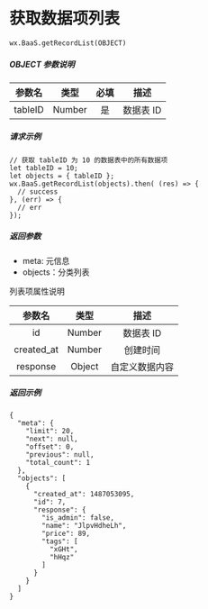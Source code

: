 # 获取数据项列表

`wx.BaaS.getRecordList(OBJECT)`

##### OBJECT 参数说明

| 参数名 | 类型   | 必填| 描述 |
| :---:  | :----: | :----: | :----: |
| tableID | Number | 是 | 数据表 ID |

##### 请求示例

```
// 获取 tableID 为 10 的数据表中的所有数据项
let tableID = 10;
let objects = { tableID };
wx.BaaS.getRecordList(objects).then( (res) => {
  // success
}, (err) => {
  // err
});
```

##### 返回参数

- meta: 元信息
- objects：分类列表

列表项属性说明

| 参数名 | 类型   | 描述 |
| :---:  | :----: | :----: |
| id | Number | 数据表 ID |
| created_at | Number | 创建时间 |
| response | Object | 自定义数据内容 |

##### 返回示例

```
{
  "meta": {
    "limit": 20,
    "next": null,
    "offset": 0,
    "previous": null,
    "total_count": 1
  },
  "objects": [
    {
      "created_at": 1487053095,
      "id": 7,
      "response": {
        "is_admin": false,
        "name": "JlpvHdheLh",
        "price": 89,
        "tags": [
          "xGHt",
          "hHqz"
        ]
      }
    }
  ]
}
```
